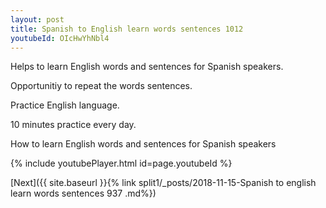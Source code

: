 ```yaml
---
layout: post
title: Spanish to English learn words sentences 1012 
youtubeId: OIcHwYhNbl4
---
```

 
 
Helps to learn English words and sentences for Spanish speakers.

Opportunitiy to repeat the words sentences. 

Practice English language. 
 
10 minutes practice every day. 
 
How to learn English words and sentences for Spanish speakers 
 
{% include youtubePlayer.html id=page.youtubeId %}
 
 
[Next]({{ site.baseurl }}{% link  split1/_posts/2018-11-15-Spanish to english learn words sentences 937 .md%})
 

